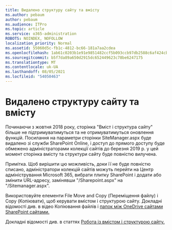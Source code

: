 ```yaml
---
title: Видалено структуру сайту та вмісту
ms.author: pebaum
author: pebaum
ms.audience: ITPro
ms.topic: article
ms.service: o365-administration
ROBOTS: NOINDEX, NOFOLLOW
localization_priority: Normal
ms.assetid: 55060d5c-fb1c-4812-bc66-181a7aa2cdea
ms.openlocfilehash: 1ab61c0203b1e91e9851482ccf5b093ccb97db2588c6af424cbf24c51e7fbcda
ms.sourcegitcommit: b5f7da89a650d2915dc652449623c78be6247175
ms.translationtype: MT
ms.contentlocale: uk-UA
ms.lasthandoff: 08/05/2021
ms.locfileid: "54050463"
---
```

# <a name="site-and-content-structure-removed"></a>Видалено структуру сайту та вмісту

Починаючи з жовтня 2018 року, сторінка "Вміст і структура сайту" більше не підтримуватимуться та не отримуватимуться оновлення функцій. Посилання на параметри сторінки SiteManager.aspx буде видалено зі служби SharePoint Online, і доступ до прямого доступу буде обмежено адміністраторами колекції сайтів до березня 2019 р. у цей момент сторінка вмісту та структури сайту буде повністю вилучена. 

Примітка. Щоб вирішити цю можливість, доки її не буде повністю списано, адміністратори колекцій сайтів можуть перейти на Центр адміністрування Microsoft 365, вибрати плитку SharePoint і додати або змінити URL-адресу, замінявши "/Sharepoint.aspx" на "/Sitemanager.aspx". 


Використовуйте елементи File Move and Copy (Переміщення файлу) і Copy (Копіювати), щоб керувати вмістом і структурою сайту. Докладні відомості див. в відео Копіювання файлів і [папок між OneDrive сайтами SharePoint сайтами.](https://support.office.com/article/copy-files-and-folders-between-onedrive-and-sharepoint-sites-67a6323e-7fd4-4254-99a8-35613492a82f) 

Докладні відомості див. в статтях [Робота із вмістом і структурою сайту.](https://support.office.com/article/Work-with-site-content-and-structure-30fcaad9-02b1-4347-8b03-e1ccc5a4c19f)
